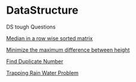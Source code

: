 # DataStructure
DS tough Questions

[Median in  a row wise sorted matrix](https://practice.geeksforgeeks.org/problems/median-in-a-row-wise-sorted-matrix1527/1#)

[Minimize the maximum difference between height](https://practice.geeksforgeeks.org/problems/minimize-the-heights3351/1)

[Find Duplicate Number](https://leetcode.com/problems/find-the-duplicate-number/)

[Trapping Rain Water Problem](https://practice.geeksforgeeks.org/problems/trapping-rain-water-1587115621/1)

